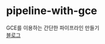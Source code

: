 # pipeline-with-gce
GCE를 이용하는 간단한 파이프라인 만들기  
<a href="https://www.notion.so/korea-bear-family/GitAction-GCE-CI-CD-e4afd164dc144de081b53c9e99a7e136"> 블로그 </a>
